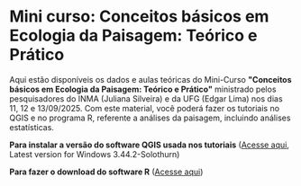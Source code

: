 # Mini curso: **Conceitos básicos em Ecologia da Paisagem: Teórico e Prático**

Aqui estão disponíveis os dados e aulas teóricas do Mini-Curso **"Conceitos básicos em Ecologia da Paisagem: Teórico e Prático"** ministrado pelos
pesquisadores do INMA (Juliana Silveira) e da UFG (Edgar Lima) nos dias 11, 12 e 13/09/2025.
Com este material, você poderá fazer os tutoriais no QGIS e no programa R, referente a análises da paisagem, incluindo análises estatísticas.

**Para instalar a versão do software QGIS usada nos tutoriais** ([Acesse aqui](https://qgis.org/download/), Latest version  for Windows 3.44.2-Solothurn)

**Para fazer o download do software R** ([Acesse aqui](https://posit.co/download/rstudio-desktop/))

